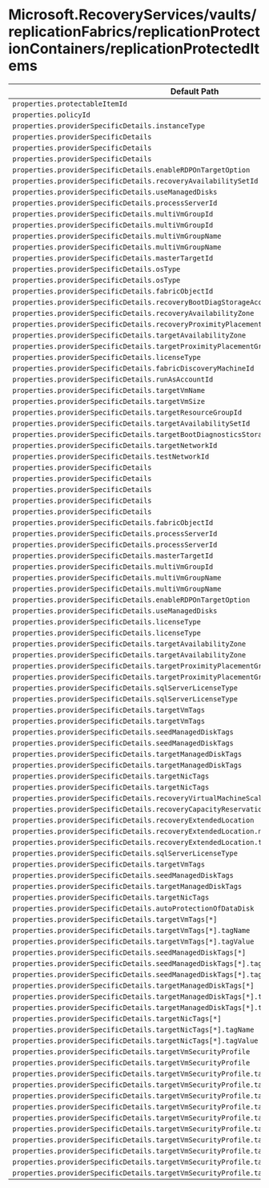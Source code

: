 # Microsoft.RecoveryServices/vaults/replicationFabrics/replicationProtectionContainers/replicationProtectedItems

| Default Path | Alias |
|---|---|
| `properties.protectableItemId` | `Microsoft.RecoveryServices/vaults/replicationFabrics/replicationProtectionContainers/replicationProtectedItems/protectableItemId` |
| `properties.policyId` | `Microsoft.RecoveryServices/vaults/replicationFabrics/replicationProtectionContainers/replicationProtectedItems/policyId` |
| `properties.providerSpecificDetails.instanceType` | `Microsoft.RecoveryServices/vaults/replicationFabrics/replicationProtectionContainers/replicationProtectedItems/providerSpecificDetails.instanceType` |
| `properties.providerSpecificDetails` | `Microsoft.RecoveryServices/vaults/replicationFabrics/replicationProtectionContainers/replicationProtectedItems/providerSpecificDetails` |
| `properties.providerSpecificDetails` | `Microsoft.RecoveryServices/vaults/replicationFabrics/replicationProtectionContainers/replicationProtectedItems/providerSpecificDetails.HyperVReplicaBaseReplicationDetails` |
| `properties.providerSpecificDetails` | `Microsoft.RecoveryServices/vaults/replicationFabrics/replicationProtectionContainers/replicationProtectedItems/providerSpecificDetails.A2A` |
| `properties.providerSpecificDetails.enableRDPOnTargetOption` | `Microsoft.RecoveryServices/vaults/replicationFabrics/replicationProtectionContainers/replicationProtectedItems/providerSpecificDetails.HyperVReplicaAzure.enableRDPOnTargetOption` |
| `properties.providerSpecificDetails.recoveryAvailabilitySetId` | `Microsoft.RecoveryServices/vaults/replicationFabrics/replicationProtectionContainers/replicationProtectedItems/providerSpecificDetails.HyperVReplicaAzure.recoveryAvailabilitySetId` |
| `properties.providerSpecificDetails.useManagedDisks` | `Microsoft.RecoveryServices/vaults/replicationFabrics/replicationProtectionContainers/replicationProtectedItems/providerSpecificDetails.HyperVReplicaAzure.useManagedDisks` |
| `properties.providerSpecificDetails.processServerId` | `Microsoft.RecoveryServices/vaults/replicationFabrics/replicationProtectionContainers/replicationProtectedItems/providerSpecificDetails.InMageAzureV2.processServerId` |
| `properties.providerSpecificDetails.multiVmGroupId` | `Microsoft.RecoveryServices/vaults/replicationFabrics/replicationProtectionContainers/replicationProtectedItems/providerSpecificDetails.InMageAzureV2.multiVmGroupId` |
| `properties.providerSpecificDetails.multiVmGroupId` | `Microsoft.RecoveryServices/vaults/replicationFabrics/replicationProtectionContainers/replicationProtectedItems/providerSpecificDetails.A2A.multiVmGroupId` |
| `properties.providerSpecificDetails.multiVmGroupName` | `Microsoft.RecoveryServices/vaults/replicationFabrics/replicationProtectionContainers/replicationProtectedItems/providerSpecificDetails.InMageAzureV2.multiVmGroupName` |
| `properties.providerSpecificDetails.multiVmGroupName` | `Microsoft.RecoveryServices/vaults/replicationFabrics/replicationProtectionContainers/replicationProtectedItems/providerSpecificDetails.A2A.multiVmGroupName` |
| `properties.providerSpecificDetails.masterTargetId` | `Microsoft.RecoveryServices/vaults/replicationFabrics/replicationProtectionContainers/replicationProtectedItems/providerSpecificDetails.InMageAzureV2.masterTargetId` |
| `properties.providerSpecificDetails.osType` | `Microsoft.RecoveryServices/vaults/replicationFabrics/replicationProtectionContainers/replicationProtectedItems/providerSpecificDetails.InMageAzureV2.osType` |
| `properties.providerSpecificDetails.osType` | `Microsoft.RecoveryServices/vaults/replicationFabrics/replicationProtectionContainers/replicationProtectedItems/providerSpecificDetails.A2A.osType` |
| `properties.providerSpecificDetails.fabricObjectId` | `Microsoft.RecoveryServices/vaults/replicationFabrics/replicationProtectionContainers/replicationProtectedItems/providerSpecificDetails.A2A.fabricObjectId` |
| `properties.providerSpecificDetails.recoveryBootDiagStorageAccountId` | `Microsoft.RecoveryServices/vaults/replicationFabrics/replicationProtectionContainers/replicationProtectedItems/providerSpecificDetails.A2A.recoveryBootDiagStorageAccountId` |
| `properties.providerSpecificDetails.recoveryAvailabilityZone` | `Microsoft.RecoveryServices/vaults/replicationFabrics/replicationProtectionContainers/replicationProtectedItems/providerSpecificDetails.A2A.recoveryAvailabilityZone` |
| `properties.providerSpecificDetails.recoveryProximityPlacementGroupId` | `Microsoft.RecoveryServices/vaults/replicationFabrics/replicationProtectionContainers/replicationProtectedItems/providerSpecificDetails.A2A.recoveryProximityPlacementGroupId` |
| `properties.providerSpecificDetails.targetAvailabilityZone` | `Microsoft.RecoveryServices/vaults/replicationFabrics/replicationProtectionContainers/replicationProtectedItems/providerSpecificDetails.HyperVReplicaAzure.targetAvailabilityZone` |
| `properties.providerSpecificDetails.targetProximityPlacementGroupId` | `Microsoft.RecoveryServices/vaults/replicationFabrics/replicationProtectionContainers/replicationProtectedItems/providerSpecificDetails.HyperVReplicaAzure.targetProximityPlacementGroupId` |
| `properties.providerSpecificDetails.licenseType` | `Microsoft.RecoveryServices/vaults/replicationFabrics/replicationProtectionContainers/replicationProtectedItems/providerSpecificDetails.HyperVReplicaAzure.licenseType` |
| `properties.providerSpecificDetails.fabricDiscoveryMachineId` | `Microsoft.RecoveryServices/vaults/replicationFabrics/replicationProtectionContainers/replicationProtectedItems/providerSpecificDetails.InMageRcm.fabricDiscoveryMachineId` |
| `properties.providerSpecificDetails.runAsAccountId` | `Microsoft.RecoveryServices/vaults/replicationFabrics/replicationProtectionContainers/replicationProtectedItems/providerSpecificDetails.InMageRcm.runAsAccountId` |
| `properties.providerSpecificDetails.targetVmName` | `Microsoft.RecoveryServices/vaults/replicationFabrics/replicationProtectionContainers/replicationProtectedItems/providerSpecificDetails.InMageRcm.targetVmName` |
| `properties.providerSpecificDetails.targetVmSize` | `Microsoft.RecoveryServices/vaults/replicationFabrics/replicationProtectionContainers/replicationProtectedItems/providerSpecificDetails.InMageRcm.targetVmSize` |
| `properties.providerSpecificDetails.targetResourceGroupId` | `Microsoft.RecoveryServices/vaults/replicationFabrics/replicationProtectionContainers/replicationProtectedItems/providerSpecificDetails.InMageRcm.targetResourceGroupId` |
| `properties.providerSpecificDetails.targetAvailabilitySetId` | `Microsoft.RecoveryServices/vaults/replicationFabrics/replicationProtectionContainers/replicationProtectedItems/providerSpecificDetails.InMageRcm.targetAvailabilitySetId` |
| `properties.providerSpecificDetails.targetBootDiagnosticsStorageAccountId` | `Microsoft.RecoveryServices/vaults/replicationFabrics/replicationProtectionContainers/replicationProtectedItems/providerSpecificDetails.InMageRcm.targetBootDiagnosticsStorageAccountId` |
| `properties.providerSpecificDetails.targetNetworkId` | `Microsoft.RecoveryServices/vaults/replicationFabrics/replicationProtectionContainers/replicationProtectedItems/providerSpecificDetails.InMageRcm.targetNetworkId` |
| `properties.providerSpecificDetails.testNetworkId` | `Microsoft.RecoveryServices/vaults/replicationFabrics/replicationProtectionContainers/replicationProtectedItems/providerSpecificDetails.InMageRcm.testNetworkId` |
| `properties.providerSpecificDetails` | `Microsoft.RecoveryServices/vaults/replicationFabrics/replicationProtectionContainers/replicationProtectedItems/providerSpecificDetails.InMage` |
| `properties.providerSpecificDetails` | `Microsoft.RecoveryServices/vaults/replicationFabrics/replicationProtectionContainers/replicationProtectedItems/providerSpecificDetails.InMageAzureV2` |
| `properties.providerSpecificDetails` | `Microsoft.RecoveryServices/vaults/replicationFabrics/replicationProtectionContainers/replicationProtectedItems/providerSpecificDetails.HyperVReplicaAzure` |
| `properties.providerSpecificDetails` | `Microsoft.RecoveryServices/vaults/replicationFabrics/replicationProtectionContainers/replicationProtectedItems/providerSpecificDetails.InMageRcm` |
| `properties.providerSpecificDetails` | `Microsoft.RecoveryServices/vaults/replicationFabrics/replicationProtectionContainers/replicationProtectedItems/providerSpecificDetails.A2ACrossClusterMigration` |
| `properties.providerSpecificDetails.fabricObjectId` | `Microsoft.RecoveryServices/vaults/replicationFabrics/replicationProtectionContainers/replicationProtectedItems/providerSpecificDetails.A2ACrossClusterMigration.fabricObjectId` |
| `properties.providerSpecificDetails.processServerId` | `Microsoft.RecoveryServices/vaults/replicationFabrics/replicationProtectionContainers/replicationProtectedItems/providerSpecificDetails.InMage.processServerId` |
| `properties.providerSpecificDetails.processServerId` | `Microsoft.RecoveryServices/vaults/replicationFabrics/replicationProtectionContainers/replicationProtectedItems/providerSpecificDetails.InMageRcm.processServerId` |
| `properties.providerSpecificDetails.masterTargetId` | `Microsoft.RecoveryServices/vaults/replicationFabrics/replicationProtectionContainers/replicationProtectedItems/providerSpecificDetails.InMage.masterTargetId` |
| `properties.providerSpecificDetails.multiVmGroupId` | `Microsoft.RecoveryServices/vaults/replicationFabrics/replicationProtectionContainers/replicationProtectedItems/providerSpecificDetails.InMage.multiVmGroupId` |
| `properties.providerSpecificDetails.multiVmGroupName` | `Microsoft.RecoveryServices/vaults/replicationFabrics/replicationProtectionContainers/replicationProtectedItems/providerSpecificDetails.InMage.multiVmGroupName` |
| `properties.providerSpecificDetails.multiVmGroupName` | `Microsoft.RecoveryServices/vaults/replicationFabrics/replicationProtectionContainers/replicationProtectedItems/providerSpecificDetails.InMageRcm.multiVmGroupName` |
| `properties.providerSpecificDetails.enableRDPOnTargetOption` | `Microsoft.RecoveryServices/vaults/replicationFabrics/replicationProtectionContainers/replicationProtectedItems/providerSpecificDetails.InMageAzureV2.enableRDPOnTargetOption` |
| `properties.providerSpecificDetails.useManagedDisks` | `Microsoft.RecoveryServices/vaults/replicationFabrics/replicationProtectionContainers/replicationProtectedItems/providerSpecificDetails.InMageAzureV2.useManagedDisks` |
| `properties.providerSpecificDetails.licenseType` | `Microsoft.RecoveryServices/vaults/replicationFabrics/replicationProtectionContainers/replicationProtectedItems/providerSpecificDetails.InMageRcm.licenseType` |
| `properties.providerSpecificDetails.licenseType` | `Microsoft.RecoveryServices/vaults/replicationFabrics/replicationProtectionContainers/replicationProtectedItems/providerSpecificDetails.InMageAzureV2.licenseType` |
| `properties.providerSpecificDetails.targetAvailabilityZone` | `Microsoft.RecoveryServices/vaults/replicationFabrics/replicationProtectionContainers/replicationProtectedItems/providerSpecificDetails.InMageRcm.targetAvailabilityZone` |
| `properties.providerSpecificDetails.targetAvailabilityZone` | `Microsoft.RecoveryServices/vaults/replicationFabrics/replicationProtectionContainers/replicationProtectedItems/providerSpecificDetails.InMageAzureV2.targetAvailabilityZone` |
| `properties.providerSpecificDetails.targetProximityPlacementGroupId` | `Microsoft.RecoveryServices/vaults/replicationFabrics/replicationProtectionContainers/replicationProtectedItems/providerSpecificDetails.InMageRcm.targetProximityPlacementGroupId` |
| `properties.providerSpecificDetails.targetProximityPlacementGroupId` | `Microsoft.RecoveryServices/vaults/replicationFabrics/replicationProtectionContainers/replicationProtectedItems/providerSpecificDetails.InMageAzureV2.targetProximityPlacementGroupId` |
| `properties.providerSpecificDetails.sqlServerLicenseType` | `Microsoft.RecoveryServices/vaults/replicationFabrics/replicationProtectionContainers/replicationProtectedItems/providerSpecificDetails.InMageAzureV2.sqlServerLicenseType` |
| `properties.providerSpecificDetails.sqlServerLicenseType` | `Microsoft.RecoveryServices/vaults/replicationFabrics/replicationProtectionContainers/replicationProtectedItems/providerSpecificDetails.HyperVReplicaAzure.sqlServerLicenseType` |
| `properties.providerSpecificDetails.targetVmTags` | `Microsoft.RecoveryServices/vaults/replicationFabrics/replicationProtectionContainers/replicationProtectedItems/providerSpecificDetails.InMageAzureV2.targetVmTags` |
| `properties.providerSpecificDetails.targetVmTags` | `Microsoft.RecoveryServices/vaults/replicationFabrics/replicationProtectionContainers/replicationProtectedItems/providerSpecificDetails.HyperVReplicaAzure.targetVmTags` |
| `properties.providerSpecificDetails.seedManagedDiskTags` | `Microsoft.RecoveryServices/vaults/replicationFabrics/replicationProtectionContainers/replicationProtectedItems/providerSpecificDetails.InMageAzureV2.seedManagedDiskTags` |
| `properties.providerSpecificDetails.seedManagedDiskTags` | `Microsoft.RecoveryServices/vaults/replicationFabrics/replicationProtectionContainers/replicationProtectedItems/providerSpecificDetails.HyperVReplicaAzure.seedManagedDiskTags` |
| `properties.providerSpecificDetails.targetManagedDiskTags` | `Microsoft.RecoveryServices/vaults/replicationFabrics/replicationProtectionContainers/replicationProtectedItems/providerSpecificDetails.InMageAzureV2.targetManagedDiskTags` |
| `properties.providerSpecificDetails.targetManagedDiskTags` | `Microsoft.RecoveryServices/vaults/replicationFabrics/replicationProtectionContainers/replicationProtectedItems/providerSpecificDetails.HyperVReplicaAzure.targetManagedDiskTags` |
| `properties.providerSpecificDetails.targetNicTags` | `Microsoft.RecoveryServices/vaults/replicationFabrics/replicationProtectionContainers/replicationProtectedItems/providerSpecificDetails.InMageAzureV2.targetNicTags` |
| `properties.providerSpecificDetails.targetNicTags` | `Microsoft.RecoveryServices/vaults/replicationFabrics/replicationProtectionContainers/replicationProtectedItems/providerSpecificDetails.HyperVReplicaAzure.targetNicTags` |
| `properties.providerSpecificDetails.recoveryVirtualMachineScaleSetId` | `Microsoft.RecoveryServices/vaults/replicationFabrics/replicationProtectionContainers/replicationProtectedItems/providerSpecificDetails.A2A.recoveryVirtualMachineScaleSetId` |
| `properties.providerSpecificDetails.recoveryCapacityReservationGroupId` | `Microsoft.RecoveryServices/vaults/replicationFabrics/replicationProtectionContainers/replicationProtectedItems/providerSpecificDetails.A2A.recoveryCapacityReservationGroupId` |
| `properties.providerSpecificDetails.recoveryExtendedLocation` | `Microsoft.RecoveryServices/vaults/replicationFabrics/replicationProtectionContainers/replicationProtectedItems/providerSpecificDetails.A2A.recoveryExtendedLocation` |
| `properties.providerSpecificDetails.recoveryExtendedLocation.name` | `Microsoft.RecoveryServices/vaults/replicationFabrics/replicationProtectionContainers/replicationProtectedItems/providerSpecificDetails.A2A.recoveryExtendedLocation.name` |
| `properties.providerSpecificDetails.recoveryExtendedLocation.type` | `Microsoft.RecoveryServices/vaults/replicationFabrics/replicationProtectionContainers/replicationProtectedItems/providerSpecificDetails.A2A.recoveryExtendedLocation.type` |
| `properties.providerSpecificDetails.sqlServerLicenseType` | `Microsoft.RecoveryServices/vaults/replicationFabrics/replicationProtectionContainers/replicationProtectedItems/providerSpecificDetails.InMageRcm.sqlServerLicenseType` |
| `properties.providerSpecificDetails.targetVmTags` | `Microsoft.RecoveryServices/vaults/replicationFabrics/replicationProtectionContainers/replicationProtectedItems/providerSpecificDetails.InMageRcm.targetVmTags` |
| `properties.providerSpecificDetails.seedManagedDiskTags` | `Microsoft.RecoveryServices/vaults/replicationFabrics/replicationProtectionContainers/replicationProtectedItems/providerSpecificDetails.InMageRcm.seedManagedDiskTags` |
| `properties.providerSpecificDetails.targetManagedDiskTags` | `Microsoft.RecoveryServices/vaults/replicationFabrics/replicationProtectionContainers/replicationProtectedItems/providerSpecificDetails.InMageRcm.targetManagedDiskTags` |
| `properties.providerSpecificDetails.targetNicTags` | `Microsoft.RecoveryServices/vaults/replicationFabrics/replicationProtectionContainers/replicationProtectedItems/providerSpecificDetails.InMageRcm.targetNicTags` |
| `properties.providerSpecificDetails.autoProtectionOfDataDisk` | `Microsoft.RecoveryServices/vaults/replicationFabrics/replicationProtectionContainers/replicationProtectedItems/providerSpecificDetails.A2A.autoProtectionOfDataDisk` |
| `properties.providerSpecificDetails.targetVmTags[*]` | `Microsoft.RecoveryServices/vaults/replicationFabrics/replicationProtectionContainers/replicationProtectedItems/providerSpecificDetails.InMageRcm.targetVmTags[*]` |
| `properties.providerSpecificDetails.targetVmTags[*].tagName` | `Microsoft.RecoveryServices/vaults/replicationFabrics/replicationProtectionContainers/replicationProtectedItems/providerSpecificDetails.InMageRcm.targetVmTags[*].tagName` |
| `properties.providerSpecificDetails.targetVmTags[*].tagValue` | `Microsoft.RecoveryServices/vaults/replicationFabrics/replicationProtectionContainers/replicationProtectedItems/providerSpecificDetails.InMageRcm.targetVmTags[*].tagValue` |
| `properties.providerSpecificDetails.seedManagedDiskTags[*]` | `Microsoft.RecoveryServices/vaults/replicationFabrics/replicationProtectionContainers/replicationProtectedItems/providerSpecificDetails.InMageRcm.seedManagedDiskTags[*]` |
| `properties.providerSpecificDetails.seedManagedDiskTags[*].tagName` | `Microsoft.RecoveryServices/vaults/replicationFabrics/replicationProtectionContainers/replicationProtectedItems/providerSpecificDetails.InMageRcm.seedManagedDiskTags[*].tagName` |
| `properties.providerSpecificDetails.seedManagedDiskTags[*].tagValue` | `Microsoft.RecoveryServices/vaults/replicationFabrics/replicationProtectionContainers/replicationProtectedItems/providerSpecificDetails.InMageRcm.seedManagedDiskTags[*].tagValue` |
| `properties.providerSpecificDetails.targetManagedDiskTags[*]` | `Microsoft.RecoveryServices/vaults/replicationFabrics/replicationProtectionContainers/replicationProtectedItems/providerSpecificDetails.InMageRcm.targetManagedDiskTags[*]` |
| `properties.providerSpecificDetails.targetManagedDiskTags[*].tagName` | `Microsoft.RecoveryServices/vaults/replicationFabrics/replicationProtectionContainers/replicationProtectedItems/providerSpecificDetails.InMageRcm.targetManagedDiskTags[*].tagName` |
| `properties.providerSpecificDetails.targetManagedDiskTags[*].tagValue` | `Microsoft.RecoveryServices/vaults/replicationFabrics/replicationProtectionContainers/replicationProtectedItems/providerSpecificDetails.InMageRcm.targetManagedDiskTags[*].tagValue` |
| `properties.providerSpecificDetails.targetNicTags[*]` | `Microsoft.RecoveryServices/vaults/replicationFabrics/replicationProtectionContainers/replicationProtectedItems/providerSpecificDetails.InMageRcm.targetNicTags[*]` |
| `properties.providerSpecificDetails.targetNicTags[*].tagName` | `Microsoft.RecoveryServices/vaults/replicationFabrics/replicationProtectionContainers/replicationProtectedItems/providerSpecificDetails.InMageRcm.targetNicTags[*].tagName` |
| `properties.providerSpecificDetails.targetNicTags[*].tagValue` | `Microsoft.RecoveryServices/vaults/replicationFabrics/replicationProtectionContainers/replicationProtectedItems/providerSpecificDetails.InMageRcm.targetNicTags[*].tagValue` |
| `properties.providerSpecificDetails.targetVmSecurityProfile` | `Microsoft.RecoveryServices/vaults/replicationFabrics/replicationProtectionContainers/replicationProtectedItems/providerSpecificDetails.InMageRcm.targetVmSecurityProfile` |
| `properties.providerSpecificDetails.targetVmSecurityProfile` | `Microsoft.RecoveryServices/vaults/replicationFabrics/replicationProtectionContainers/replicationProtectedItems/providerSpecificDetails.HyperVReplicaAzure.targetVmSecurityProfile` |
| `properties.providerSpecificDetails.targetVmSecurityProfile.targetVmSecurityType` | `Microsoft.RecoveryServices/vaults/replicationFabrics/replicationProtectionContainers/replicationProtectedItems/providerSpecificDetails.InMageRcm.targetVmSecurityProfile.targetVmSecurityType` |
| `properties.providerSpecificDetails.targetVmSecurityProfile.targetVmSecurityType` | `Microsoft.RecoveryServices/vaults/replicationFabrics/replicationProtectionContainers/replicationProtectedItems/providerSpecificDetails.HyperVReplicaAzure.targetVmSecurityProfile.targetVmSecurityType` |
| `properties.providerSpecificDetails.targetVmSecurityProfile.targetVmSecureBoot` | `Microsoft.RecoveryServices/vaults/replicationFabrics/replicationProtectionContainers/replicationProtectedItems/providerSpecificDetails.InMageRcm.targetVmSecurityProfile.targetVmSecureBoot` |
| `properties.providerSpecificDetails.targetVmSecurityProfile.targetVmSecureBoot` | `Microsoft.RecoveryServices/vaults/replicationFabrics/replicationProtectionContainers/replicationProtectedItems/providerSpecificDetails.HyperVReplicaAzure.targetVmSecurityProfile.targetVmSecureBoot` |
| `properties.providerSpecificDetails.targetVmSecurityProfile.targetVmTpm` | `Microsoft.RecoveryServices/vaults/replicationFabrics/replicationProtectionContainers/replicationProtectedItems/providerSpecificDetails.InMageRcm.targetVmSecurityProfile.targetVmTpm` |
| `properties.providerSpecificDetails.targetVmSecurityProfile.targetVmTpm` | `Microsoft.RecoveryServices/vaults/replicationFabrics/replicationProtectionContainers/replicationProtectedItems/providerSpecificDetails.HyperVReplicaAzure.targetVmSecurityProfile.targetVmTpm` |
| `properties.providerSpecificDetails.targetVmSecurityProfile.targetVmMonitoring` | `Microsoft.RecoveryServices/vaults/replicationFabrics/replicationProtectionContainers/replicationProtectedItems/providerSpecificDetails.InMageRcm.targetVmSecurityProfile.targetVmMonitoring` |
| `properties.providerSpecificDetails.targetVmSecurityProfile.targetVmMonitoring` | `Microsoft.RecoveryServices/vaults/replicationFabrics/replicationProtectionContainers/replicationProtectedItems/providerSpecificDetails.HyperVReplicaAzure.targetVmSecurityProfile.targetVmMonitoring` |
| `properties.providerSpecificDetails.targetVmSecurityProfile.targetVmConfidentialEncryption` | `Microsoft.RecoveryServices/vaults/replicationFabrics/replicationProtectionContainers/replicationProtectedItems/providerSpecificDetails.InMageRcm.targetVmSecurityProfile.targetVmConfidentialEncryption` |
| `properties.providerSpecificDetails.targetVmSecurityProfile.targetVmConfidentialEncryption` | `Microsoft.RecoveryServices/vaults/replicationFabrics/replicationProtectionContainers/replicationProtectedItems/providerSpecificDetails.HyperVReplicaAzure.targetVmSecurityProfile.targetVmConfidentialEncryption` |

